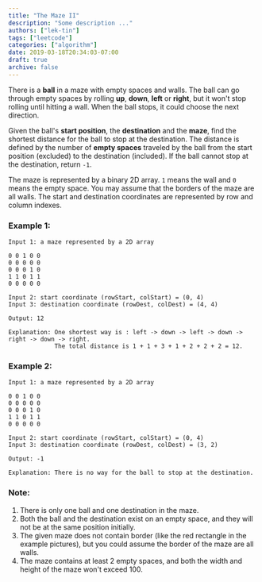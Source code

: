 ```yaml
---
title: "The Maze II"
description: "Some description ..."
authors: ["lek-tin"]
tags: ["leetcode"]
categories: ["algorithm"]
date: 2019-03-18T20:34:03-07:00
draft: true
archive: false
---
```

There is a **ball** in a maze with empty spaces and walls. The ball can go through empty spaces by rolling **up**, **down**, **left** or **right**, but it won't stop rolling until hitting a wall. When the ball stops, it could choose the next direction.  

Given the ball's **start position**, the **destination** and the **maze**, find the shortest distance for the ball to stop at the destination. The distance is defined by the number of **empty spaces** traveled by the ball from the start position (excluded) to the destination (included). If the ball cannot stop at the destination, return `-1`.  

The maze is represented by a binary 2D array. `1` means the wall and `0` means the empty space. You may assume that the borders of the maze are all walls. The start and destination coordinates are represented by row and column indexes.  

### Example 1:
```
Input 1: a maze represented by a 2D array

0 0 1 0 0
0 0 0 0 0
0 0 0 1 0
1 1 0 1 1
0 0 0 0 0

Input 2: start coordinate (rowStart, colStart) = (0, 4)
Input 3: destination coordinate (rowDest, colDest) = (4, 4)

Output: 12

Explanation: One shortest way is : left -> down -> left -> down -> right -> down -> right.
             The total distance is 1 + 1 + 3 + 1 + 2 + 2 + 2 = 12.
```
### Example 2:
```
Input 1: a maze represented by a 2D array

0 0 1 0 0
0 0 0 0 0
0 0 0 1 0
1 1 0 1 1
0 0 0 0 0

Input 2: start coordinate (rowStart, colStart) = (0, 4)
Input 3: destination coordinate (rowDest, colDest) = (3, 2)

Output: -1

Explanation: There is no way for the ball to stop at the destination.
```

### Note:
1. There is only one ball and one destination in the maze.
2. Both the ball and the destination exist on an empty space, and they will not be at the same position initially.
3. The given maze does not contain border (like the red rectangle in the example pictures), but you could assume the border of the maze are all walls.
4. The maze contains at least 2 empty spaces, and both the width and height of the maze won't exceed 100.
